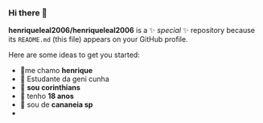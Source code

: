 ### Hi there 👋


**henriqueleal2006/henriqueleal2006** is a ✨ _special_ ✨ repository because its `README.md` (this file) appears on your GitHub profile.

Here are some ideas to get you started:

- 🔭me chamo **henrique**
- 🌱 Estudante da geni cunha
- 👯 **sou corinthians**
- 🤔 tenho **18 anos**
- 💬 sou de **cananeia sp**
- 

